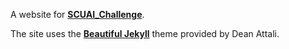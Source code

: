 A website for **[SCUAI_Challenge](https://SCUAIClub.github.io)**.

The site uses the **[Beautiful Jekyll](https://deanattali.com/beautiful-jekyll/)** theme provided by Dean Attali.
